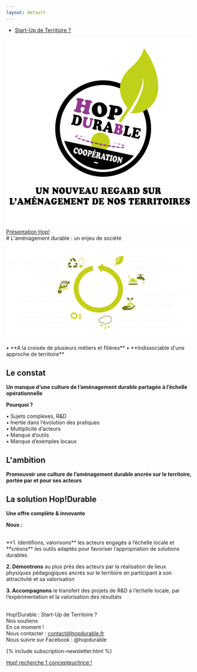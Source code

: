 ```yaml
---
layout: default
---
```


<section class="center">
  <nav class="site-nav">
    <ul>
      <li><a href="/hop-durable-gouvernance.html" class="button button--action">Start-Up de Territoire ?</a></li>
    </ul>
  </nav>
  <img src="assets/images/logo_hop_amenagement_durable_nov3.svg" alt="Logo de Hop durable">
  <br>
  <a href="assets/pdf/hop_amenagement_durable_web_7.pdf" class="button">Présentation Hop!</a>  
  <div class="bottom">  
    
  </div>
</section>


 
<section markdown="1" class="center">
# L'aménagement durable : un enjeu de société
<img src="assets/images/amenagement-durable-schema2.svg">
<br>
<br>
• **A la croisée de plusieurs métiers et filières**  
• **Indissociable d'une approche de territoire**

</section>

<section markdown="1">

# Le constat  

**Un manque d’une culture de l’aménagement durable partagée à l’échelle opérationnelle**  

**Pourquoi ?**  

• Sujets complexes, R&D  
• Inertie dans l’évolution des pratiques  
• Multiplicité d’acteurs  
• Manque d’outils  
• Manque d’exemples locaux  

# L'ambition
**Promouvoir une culture de l’aménagement durable ancrée sur le territoire, portée par et pour ses acteurs**  

</section>

<section markdown="1">

# La solution Hop!Durable 

**Une offre complète & innovante**
<br>  

**Nous :**  

<br>
**1. Identifions, valorisons** les acteurs engagés à l’échelle locale et **créons** les outils adaptés pour favoriser l’appropriation de solutions durables  

**2. Démontrons** au plus près des acteurs par la réalisation de lieux physiques pédagogiques ancrés sur le territoire en participant à son attractivité et sa valorisation  

**3. Accompagnons** le transfert des projets de R&D à l’échelle locale, par l’expérimentation et la valorisation des résultats  
<br>

</section>
  
<section markdown="1">

Hop!Durable : Start-Up de Territoire ?  
Nos soutiens  
En ce moment !  
Nous contacter : contact@hopdurable.fr  
Nous suivre sur Facebook : @hopdurable

{% include subscription-newsletter.html %}  

<p class="center">
  <a href="assets/pdf/hop-durable_recherche_concepteur_2.pdf" class="button">Hop! recherche 1 concepteur/trice ! </a>
</p>

  
</section>
